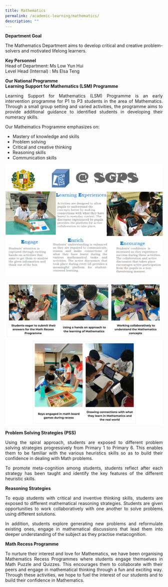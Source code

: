 ```yaml
---
title: Mathematics
permalink: /academic-learning/mathematics/
description: ""
---
```

**Department Goal**  
<p align="justify">
The Mathematics Department aims to develop critical and creative problem-solvers and motivated lifelong learners. 
</p>
  
**Key Personnel**  
Head of Department: Ms Low Yun Hui <br>
Level Head (Internal) : Ms Elsa Teng

**Our National Programme**
<br>**Learning Support for Mathematics (LSM) Programme**

<p align="justify">
Learning Support for Mathematics (LSM) Programme is an early intervention programme for P1 to P3 students in the area of Mathematics. Through a small group setting and varied activities, the programme aims to provide additional guidance to identified students in developing their numeracy skills.
</p>

Our Mathematics Programme emphasizes on:  

*   Mastery of knowledge and skills
*   Problem solving
*   Critical and creative thinking
*   Reasoning skills
*   Communication skills

![](/images/math1.png)

![](/images/math2.png)
![](/images/math3.png)


**Problem Solving Strategies (PSS)** 
<p align="justify">
Using the spiral approach, students are exposed to different problem solving strategies progressively from Primary 1 to Primary 6. This enables them to be familiar with the various heuristics skills so as to build their confidence in dealing with Math problems. 
</p>
<p align="justify">
To promote meta-cognition among students, students reflect after each strategy has been taught and identify the key features of the different heuristic skills.
</p>

**Reasoning Strategies** <br>
<p align="justify">
To equip students with critical and inventive thinking skills, students are exposed to different mathematical reasoning strategies. Students are given opportunities to work collaboratively with one another to solve problems using different solutions. 
</p>
<p align="justify">
In addition, students explore generating new problems and reformulate existing ones, engage in mathematical discussions that lead them into deeper understanding of the subject as they practise metacognition.
</p>

**Math Recess Programme** <br>
<p align="justify">
To nurture their interest and love for Mathematics, we have been organising Mathematics Recess Programmes where students engage themselves in Math Puzzle and Quizzes. This encourages them to collaborate with their peers and engage in mathematical thinking through a fun and exciting way. Through these activities, we hope to fuel the interest of our students and to build their confidence in Mathematics.
	</p>